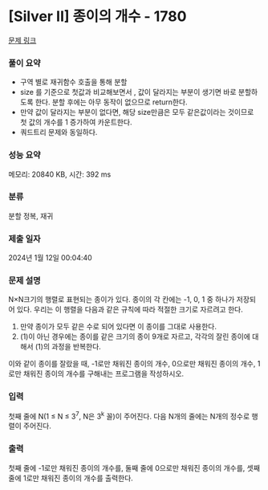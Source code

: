 # [Silver II] 종이의 개수 - 1780 

[문제 링크](https://www.acmicpc.net/problem/1780) 

### 풀이 요약
- 구역 별로 재귀함수 호출을 통해 분할
- size 를 기준으로 첫값과 비교해보면서 , 값이 달라지는 부분이 생기면 바로 분할하도록 한다. 분할 후에는 아무 동작이 없으므로 return한다.
- 만약 값이 달라지는 부분이 없다면, 해당 size만큼은 모두 같은값이라는 것이므로 첫 값의 개수를 1 증가하여 카운트한다.
- 쿼드트리 문제와 동일하다.
   
### 성능 요약

메모리: 20840 KB, 시간: 392 ms

### 분류

분할 정복, 재귀

### 제출 일자

2024년 1월 12일 00:04:40

### 문제 설명

<p>N×N크기의 행렬로 표현되는 종이가 있다. 종이의 각 칸에는 -1, 0, 1 중 하나가 저장되어 있다. 우리는 이 행렬을 다음과 같은 규칙에 따라 적절한 크기로 자르려고 한다.</p>

<ol>
	<li>만약 종이가 모두 같은 수로 되어 있다면 이 종이를 그대로 사용한다.</li>
	<li>(1)이 아닌 경우에는 종이를 같은 크기의 종이 9개로 자르고, 각각의 잘린 종이에 대해서 (1)의 과정을 반복한다.</li>
</ol>

<p>이와 같이 종이를 잘랐을 때, -1로만 채워진 종이의 개수, 0으로만 채워진 종이의 개수, 1로만 채워진 종이의 개수를 구해내는 프로그램을 작성하시오.</p>

### 입력 

 <p>첫째 줄에 N(1 ≤ N ≤ 3<sup>7</sup>, N은 3<sup>k</sup> 꼴)이 주어진다. 다음 N개의 줄에는 N개의 정수로 행렬이 주어진다.</p>

### 출력 

 <p>첫째 줄에 -1로만 채워진 종이의 개수를, 둘째 줄에 0으로만 채워진 종이의 개수를, 셋째 줄에 1로만 채워진 종이의 개수를 출력한다.</p>

